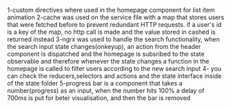 1-custom directives where used in the homepage component for list item animation
2-cache was used on the service file with a map that stores users that were fetched before to prevent redundant HTTP requests. if a user's id is a key of the map, no http call is made and the value stored in cashed is returned instead
3-ngrx was used to handle the search functionality, when the search input state changes(onkeyup), an action from the header component is dispatched and the homepage is subsribed to the state observable and therefore whenever the state changes a function in the homepage is called to filter users according to the new search input
4- you can check the reducers,selectors and actions and the state interface inside of the state folder
5-progress bar is a component that takes a number(progress) as an input, when the number hits 100% a delay of 700ms is put for beter visualisation, and then the bar is removed
